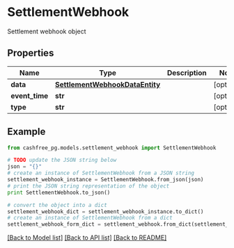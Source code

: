 # SettlementWebhook

Settlement webhook object

## Properties
Name | Type | Description | Notes
------------ | ------------- | ------------- | -------------
**data** | [**SettlementWebhookDataEntity**](SettlementWebhookDataEntity.md) |  | [optional] 
**event_time** | **str** |  | [optional] 
**type** | **str** |  | [optional] 

## Example

```python
from cashfree_pg.models.settlement_webhook import SettlementWebhook

# TODO update the JSON string below
json = "{}"
# create an instance of SettlementWebhook from a JSON string
settlement_webhook_instance = SettlementWebhook.from_json(json)
# print the JSON string representation of the object
print SettlementWebhook.to_json()

# convert the object into a dict
settlement_webhook_dict = settlement_webhook_instance.to_dict()
# create an instance of SettlementWebhook from a dict
settlement_webhook_form_dict = settlement_webhook.from_dict(settlement_webhook_dict)
```
[[Back to Model list]](../README.md#documentation-for-models) [[Back to API list]](../README.md#documentation-for-api-endpoints) [[Back to README]](../README.md)


